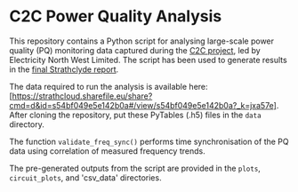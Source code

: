 # C2C Power Quality Analysis

This repository contains a Python script for analysing large-scale power quality (PQ) monitoring data captured during the [C2C project](http://www.enwl.co.uk/c2c), led by Electricity North West Limited. The script has been used to generate results in the [final Strathclyde report](http://strathprints.strath.ac.uk/54345/1/Blair_Booth_2014_Analysis_of_the_technical_performance_of_C2C_operation.pdf).

The data required to run the analysis is available here: [https://strathcloud.sharefile.eu/share?cmd=d&id=s54bf049e5e142b0a#/view/s54bf049e5e142b0a?_k=jxa57e]. After cloning the repository, put these PyTables (.h5) files in the `data` directory.

The function `validate_freq_sync()` performs time synchronisation of the PQ data using correlation of measured frequency trends.

The pre-generated outputs from the script are provided in the `plots`, `circuit_plots`, and 'csv_data' directories.